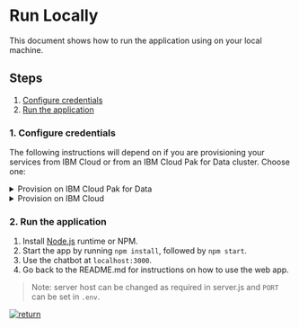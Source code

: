 # Run Locally

This document shows how to run the application using on your local machine.

## Steps

1. [Configure credentials](#1-configure-credentials)
1. [Run the application](#2-run-the-application)

### 1. Configure credentials

The following instructions will depend on if you are provisioning your services from IBM Cloud or from an IBM Cloud Pak for Data cluster. Choose one:

<details><summary>Provision on IBM Cloud Pak for Data</summary>
<p>

Collect the credentials for IBM Cloud Pak for Data provisioned services (Assistant, Discovery and Natural Language Understanding). For each of these services:

<h5>Gather service credentials</h5>
<p>
<ol>
    <li>For production use, create a user to use for authentication. From the main navigation menu (☰), select <b>Administer > Manage users</b> and then <b>+ New user</b>.</li>
    <li>From the main navigation menu (☰), select <b>My instances</b>.</li>
    <li>On the <b>Provisioned instances</b> tab, find your service instance, and then hover over the last column to find and click the ellipses icon. Choose <b>View details</b>.</li>
    <li>Copy the <b>URL</b> to use as the <b>{SERVICE_NAME}_URL</b> when you configure credentials.</li>
    <li><i>Optionally, copy the <b>Bearer token</b> to use in development testing only. It is not recommended to use the bearer token except during testing and development because that token does not expire.</i></li>
    <li>Use the <b>Menu</b> and select <b>Users</b> and <b>+ Add user</b> to grant your user access to this service instance. This is the user name (and password) you will use when you configure credentials to allow the Node.js server to authenticate.</li>
</ol>

The other settings for Assistant and Discovery (`SKILL_ID`, `DISCOVERY_ENVIRONMENT_ID`, and `DISCOVERY_COLLECTION_ID`) can be used to configure a specific skill or collection.

Copy the [`env.sample`](../../env.sample) to `.env`.

```bash
cp env.sample .env
```

Edit the `.env` file with the necessary credentials and settings.

#### `env.sample:`

```bash
# Copy this file to .env and replace the credentials with
# your own before starting the app.

#----------------------------------------------------------
# IBM Cloud Pak for Data (username and password)
#
# If your services are running on IBM Cloud Pak for Data,
# uncomment and configure these.
# Remove or comment out the IBM Cloud section.
#----------------------------------------------------------

## CPD Cluster URL should be in the form:
## https://{cpd_cluster_host}{:port}
## Service URLs should be in the form:
## https://{cpd_cluster_host}{:port}/{service}/{release}/instances/{instance_id}/api

# ASSISTANT_AUTH_TYPE=cp4d
# ASSISTANT_AUTH_URL=<add_cpd_url>
# ASSISTANT_USERNAME=<add_cpd_username>
# ASSISTANT_PASSWORD=<add_cpd_password>
# ASSISTANT_URL=<add_assistant_instance_url>
# # If you use a self-signed certificate, you need to disable SSL verification.
# # This is not secure and not recommended.
## ASSISTANT_AUTH_DISABLE_SSL=true
## ASSISTANT_DISABLE_SSL=true
# Optionally, use a non-default skill by specifying your own skill ID.
# SKILL_ID=<add_assistant_skill_id>

# NATURAL_LANGUAGE_UNDERSTANDING_AUTH_TYPE=cp4d
# NATURAL_LANGUAGE_UNDERSTANDING_AUTH_URL=<add_cpd_url>
# NATURAL_LANGUAGE_UNDERSTANDING_USERNAME=<add_cpd_username>
# NATURAL_LANGUAGE_UNDERSTANDING_PASSWORD=<add_cpd_password>
# NATURAL_LANGUAGE_UNDERSTANDING_URL=<add_nlu_instance_url>
# # If you use a self-signed certificate, you need to disable SSL verification.
# # This is not secure and not recommended.
## NATURAL_LANGUAGE_UNDERSTANDING_AUTH_DISABLE_SSL=true
## NATURAL_LANGUAGE_UNDERSTANDING_DISABLE_SSL=true

# DISCOVERY_AUTH_TYPE=cp4d
# DISCOVERY_AUTH_URL=<add_cpd_url>
# DISCOVERY_USERNAME=<add_cpd_username>
# DISCOVERY_PASSWORD=<add_cpd_password>
# DISCOVERY_URL=<add_discovery_instance_url>
# # If you use a self-signed certificate, you need to disable SSL verification.
# # This is not secure and not recommended.
## DISCOVERY_AUTH_DISABLE_SSL=true
## DISCOVERY_DISABLE_SSL=true
# DISCOVERY_ENVIRONMENT_ID=default
# Optionally, use a non-default collection by specifying your ID.
# DISCOVERY_COLLECTION_ID=<add_discovery_collection_id>

# Run locally on a non-default port (default is 3000)
# PORT=3000

# Set LOCALE=en_IN for the original India bank version.
LOCALE=en_US
```

> Note: if you are trying to run this project as workshop in India then use `Locale=en_IN`

</p>
</details>

<details><summary>Provision on IBM Cloud</summary>
<p>

Collect the credentials for the IBM Cloud services (Assistant, Discovery and Natural Language Understanding). For each of these services:

<h5>Gather service credentials</h5>
  <ol>
    <li>From the main navigation menu (☰), select <b>Resource list</b> to find your services under <b>Services</b>.</li>
    <li>Click on each service to find the <b>Manage</b> view where you can collect the <b>API Key</b> and <b>URL</b> to use for each service when you configure credentials.
  </ol>

The other settings for Assistant and Discovery were collected during the
earlier setup steps detailed in the main [README](https://github.com/IBM/watson-banking-chatbot/blob/master/README.md) page. See the setup sections for each service to determine where to find `DISCOVERY_COLLECTION_ID`,  `DISCOVERY_ENVIRONMENT_ID` and Assistant `SKILL_ID`.

Copy the [`env.sample`](../../env.sample) to `.env`.

```bash
cp env.sample .env
```

Edit the `.env` file with the necessary credentials and settings.

#### `env.sample:`

```bash
# Copy this file to .env and replace the credentials with
# your own before starting the app.

#----------------------------------------------------------
# IBM Cloud
#
# If your services are running on IBM Cloud,
# uncomment and configure these.
# Remove or comment out the IBM Cloud Pak for Data sections.
#----------------------------------------------------------

# Watson Assistant
# ASSISTANT_AUTH_TYPE=iam
# ASSISTANT_APIKEY=<add_assistant_apikey>
# ASSISTANT_URL=<add_assistant_url>
# Optionally, use a non-default skill by specifying your own skill ID.
# SKILL_ID=<add_assistant_skill_id>

# Watson Natural Language Understanding
# NATURAL_LANGUAGE_UNDERSTANDING_AUTH_TYPE=iam
# NATURAL_LANGUAGE_UNDERSTANDING_APIKEY=<add_nlu_apikey>
# NATURAL_LANGUAGE_UNDERSTANDING_URL=<add_nlu_url>

# Watson Discovery
# DISCOVERY_AUTH_TYPE=iam
# DISCOVERY_APIKEY=<add_discovery_apikey>
# DISCOVERY_URL=<add_discovery_url>
# Optionally, use a non-default environment and collection by specifying your IDs.
# DISCOVERY_ENVIRONMENT_ID=<add_discovery_environment_id>
# DISCOVERY_COLLECTION_ID=<add_discovery_collection_id>

# Run locally on a non-default port (default is 3000)
# PORT=3000

# Set LOCALE=en_IN for the original India bank version.
LOCALE=en_US
```

> Note: if you are trying to run this project as workshop in India then use `Locale=en_IN`

</p>
</details>

### 2. Run the application

1. Install [Node.js](https://nodejs.org/en/) runtime or NPM.
1. Start the app by running `npm install`, followed by `npm start`.
1. Use the chatbot at `localhost:3000`.
1. Go back to the README.md for instructions on how to use the web app.

> Note: server host can be changed as required in server.js and `PORT` can be set in `.env`.

[![return](https://raw.githubusercontent.com/IBM/pattern-utils/master/deploy-buttons/return.png)](../../README.md#4-use-the-web-app)

